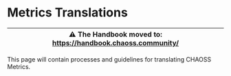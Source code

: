 # Metrics Translations

| ⚠️ The Handbook moved to: https://handbook.chaoss.community/ |
|---|

This page will contain processes and guidelines for translating CHAOSS Metrics.
